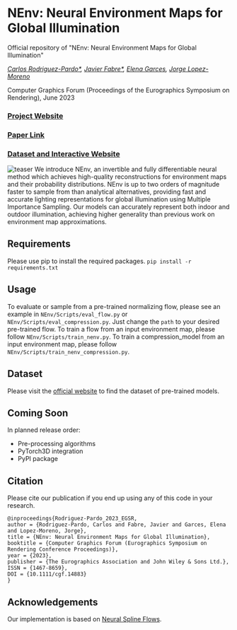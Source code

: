 # NEnv: Neural Environment Maps for Global Illumination
Official repository of "NEnv: Neural Environment Maps for Global Illumination"

_[Carlos Rodriguez-Pardo*](https://carlosrodriguezpardo.es/), [Javier Fabre*](http://javierfabre.com/), [Elena Garces](https://www.elenagarces.es/), [Jorge Lopez-Moreno](http://www.jorg3.com/)_

Computer Graphics Forum (Proceedings of the Eurographics Symposium on Rendering), June 2023

### [Project Website](http://mslab.es/projects/NEnv)

### [Paper Link](https://carlosrodriguezpardo.es/projects/NEnv/assets/pdf/paper.pdf)

### [Dataset and Interactive Website](https://javierfabre.com/nenv/)


![teaser](https://carlosrodriguezpardo.es/projects/NEnv/assets/media/teaser_nenv.svg)
We introduce NEnv, an invertible and fully differentiable neural method which achieves high-quality reconstructions for environment maps and their probability distributions. NEnv is up to two orders of magnitude faster to sample from than analytical alternatives, providing fast and accurate lighting representations for global illumination using Multiple Importance Sampling. Our models can accurately represent both indoor and outdoor illumination, achieving higher generality than previous work on environment map approximations.



## Requirements
Please use pip to install the required packages.
``` pip install -r requirements.txt ```

## Usage
To evaluate or sample from a pre-trained normalizing flow, please see an example in ``` NEnv/Scripts/eval_flow.py ``` or ``` NEnv/Scripts/eval_compression.py ```. Just change the ``` path ``` to your desired pre-trained flow. 
To train a flow from an input environment map, please follow  ``` NEnv/Scripts/train_nenv.py ```.
To train a compression_model from an input environment map, please follow  ``` NEnv/Scripts/train_nenv_compression.py ```.


## Dataset
Please visit the [official website](http://mslab.es/projects/NEnv) to find the dataset of pre-trained models. 

## Coming Soon 
In planned release order: 
- Pre-processing algorithms
- PyTorch3D integration
- PyPI package

## Citation

Please cite our publication if you end up using any of this code in your research.

```
@inproceedings{Rodriguez-Pardo_2023_EGSR,
author = {Rodriguez-Pardo, Carlos and Fabre, Javier and Garces, Elena and Lopez-Moreno, Jorge},
title = {NEnv: Neural Environment Maps for Global Illumination},
booktitle = {Computer Graphics Forum (Eurographics Symposium on Rendering Conference Proceedings)},
year = {2023},
publisher = {The Eurographics Association and John Wiley & Sons Ltd.},
ISSN = {1467-8659},
DOI = {10.1111/cgf.14883}
}
```

## Acknowledgements

Our implementation is based on [Neural Spline Flows](https://github.com/bayesiains/nsf). 


